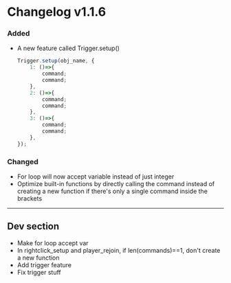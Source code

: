 # Changelog v1.1.6

### Added
- A new feature called Trigger.setup()
    ```js
    Trigger.setup(obj_name, {
        1: ()=>{
            command;
            command;
        },
        2: ()=>{
            command;
            command;
        },
        3: ()=>{
            command;
            command;
        },
    });
    ```

### Changed
- For loop will now accept variable instead of just integer
- Optimize built-in functions by directly calling the command instead of creating a new function if there's only a single command inside the brackets

---

## Dev section
- Make for loop accept var
- In rightclick_setup and player_rejoin, if len(commands)==1, don't create a new function
- Add trigger feature
- Fix trigger stuff
